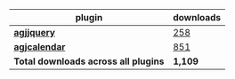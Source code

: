 plugin|downloads
------|----------
[**agjjquery**](https://www.npmjs.com/package/agjjquery)|[258](https://www.npmjs.com/package/agjjquery)
[**agjcalendar**](https://www.npmjs.com/package/agjcalendar)|[851](https://www.npmjs.com/package/agjcalendar)
**Total downloads across all plugins**|**1,109**
